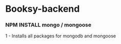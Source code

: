 # Booksy-backend


### NPM INSTALL mongo / mongoose

1 - Installs all packages for mongodb and mongoose

